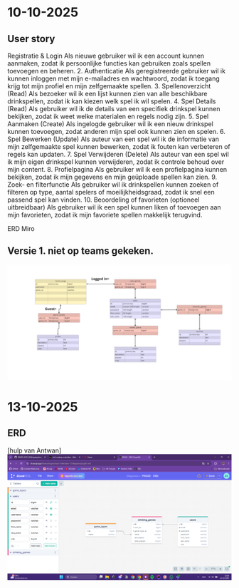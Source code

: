 # 10-10-2025

## User story
Registratie & Login
Als nieuwe gebruiker wil ik een account kunnen aanmaken, zodat ik persoonlijke functies kan gebruiken zoals spellen toevoegen en beheren.
2. Authenticatie
Als geregistreerde gebruiker wil ik kunnen inloggen met mijn e-mailadres en wachtwoord, zodat ik toegang krijg tot mijn profiel en mijn zelfgemaakte spellen.
3. Spellenoverzicht (Read)
Als bezoeker wil ik een lijst kunnen zien van alle beschikbare drinkspellen, zodat ik kan kiezen welk spel ik wil spelen.
4. Spel Details (Read)
Als gebruiker wil ik de details van een specifiek drinkspel kunnen bekijken, zodat ik weet welke materialen en regels nodig zijn.
5. Spel Aanmaken (Create)
Als ingelogde gebruiker wil ik een nieuw drinkspel kunnen toevoegen, zodat anderen mijn spel ook kunnen zien en spelen.
6. Spel Bewerken (Update)
Als auteur van een spel wil ik de informatie van mijn zelfgemaakte spel kunnen bewerken, zodat ik fouten kan verbeteren of regels kan updaten.
7. Spel Verwijderen (Delete)
Als auteur van een spel wil ik mijn eigen drinkspel kunnen verwijderen, zodat ik controle behoud over mijn content.
8. Profielpagina
Als gebruiker wil ik een profielpagina kunnen bekijken, zodat ik mijn gegevens en mijn geüploade spellen kan zien.
9. Zoek- en filterfunctie
Als gebruiker wil ik drinkspellen kunnen zoeken of filteren op type, aantal spelers of moeilijkheidsgraad, zodat ik snel een passend spel kan vinden.
10. Beoordeling of favorieten (optioneel uitbreidbaar)
Als gebruiker wil ik een spel kunnen liken of toevoegen aan mijn favorieten, zodat ik mijn favoriete spellen makkelijk terugvind.

ERD Miro
## Versie 1. niet op teams gekeken.
![ERD miro](image/miro-erd.png)

# 13-10-2025 
## ERD
[hulp van Antwan]
![ERD miro](image/goedgekeurde-erd.png)










